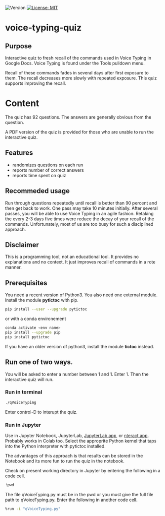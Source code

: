 ![Version](https://img.shields.io/static/v1?label=voice-typing-quiz&message=0.2&color=brightcolor)
[![License: MIT](https://img.shields.io/badge/License-MIT-blue.svg)](https://opensource.org/licenses/MIT)


# voice-typing-quiz

## Purpose
Interactive quiz to fresh recall of the commands used in Voice Typing in Google Docs.
Voice Typing is found under the Tools pulldown menu.

Recall of these commands fades in several days after first exposure to them.
The recall decreases more slowly with repeated exposure.
This quiz supports improving the recall.


# Content
The quiz has 92 questions.
The answers are generally obvious from the question.

A PDF version of the quiz is provided for those who are unable to run the interactive quiz.


## Features

- randomizes questions on each run
- reports number of correct answers
- reports time spent on quiz


## Recommeded usage
Run through questions repeatedly until recall is better than 90 percent and then get back to work.
One pass may take 10 minutes initially. 
After several passes, you will be able to use Voice Typing in an agile fashion.
Retaking the every 2-3 days five times were reduce the decay of your recall of the commands.
Unfortunately, most of us are too busy for such a disciplined approach.


## Disclaimer
This is a programming tool, not an educational tool.
It provides no explanations and no context.
It just improves recall of commands in a rote manner.


## Prerequisites
You need a recent version of Python3.
You also need one external module.
Install the module **pytictoc** with pip.

```bash
pip install --user --upgrade pytictoc
```

or with a conda environement

```bash
conda activate <env name>
pip install --upgrade pip 
pip install pytictoc
```

If you have an older version of python3, install the module **tictoc** instead.

## Run one of two ways.

You will be asked to enter a number between 1 and 1. Enter 1.
Then the interactive quiz will run.

### Run in terminal

```bash
./qVoiceTyping
```

Enter control-D to interupt the quiz.

### Run in Jupyter
Use in Jupyter Notebook, JupyterLab, [JupyterLab.app](https://blog.jupyter.org/jupyterlab-desktop-app-now-available-b8b661b17e9a), or [nteract.app](https://nteract.io/).
Probably works in Colab too.
Select the approprite Python kernel that taps into the Python interpreter with pytictoc installed.

The advantages of this approach is that results can be stored in the Notebook and its more fun to run the quiz in the notebook.

Check on present working directory in Jupyter by entering the following in a code cell.

```bash
!pwd
```

The file qVoiceTyping.py must be in the pwd or you must give the full file path to qVoiceTyping.py.
Enter the following in another code cell.

```bash
%run -i "qVoiceTyping.py"
```
